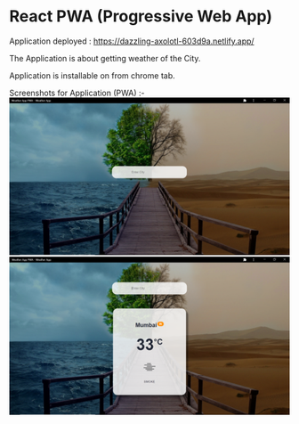 # React PWA (Progressive Web App)

Application deployed : https://dazzling-axolotl-603d9a.netlify.app/

The Application is about getting weather of the City.

Application is installable on from chrome tab.

Screenshots for Application (PWA) :-
![Home Screen](public\images\pwa1.PNG?raw=true)
![Weather Search](public\images\pwa2.PNG?raw=true)
